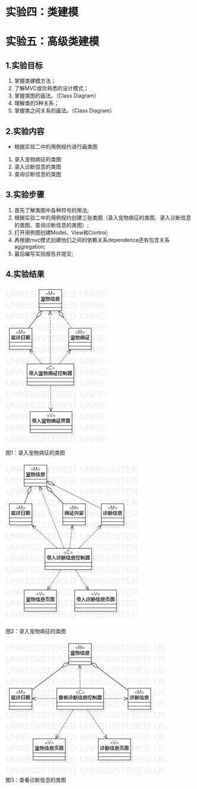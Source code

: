 # 实验四：类建模
# 实验五：高级类建模

## 1.实验目标

1. 掌握类建模方法；
2. 了解MVC或你熟悉的设计模式；
3. 掌握类图的画法。（Class Diagram）
4. 理解类的5种关系；
5. 掌握类之间关系的画法。（Class Diagram）

## 2.实验内容

 - 根据实验二中的用例规约进行画类图
  1. 录入宠物病征的类图
  2. 录入诊断信息的类图
  3. 查询诊断信息的类图

## 3.实验步骤

1. 首先了解类图中各种符号的用法;  
2. 根据实验二中的用例规约创建三张类图（录入宠物病征的类图、录入诊断信息的类图、查询诊断信息的类图）;  
3. 打开用例图创建Model、View和Control;   
4. 再根据mvc模式创建他们之间的依赖关系dependence还有包含关系aggregation;  
5. 最后编写实验报告并提交;  

## 4.实验结果

![录入宠物病征的类图](./录入宠物病征的类图.jpg)  
图1：录入宠物病征的类图

![录入宠物病征的类图](./录入诊断信息的类图.jpg)  
图2：录入宠物病征的类图

![查看诊断信息的类图](./查看诊断信息的类图.jpg)  
图3：查看诊断信息的类图
